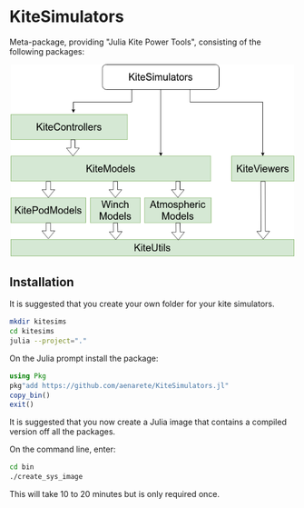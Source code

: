# KiteSimulators

Meta-package, providing "Julia Kite Power Tools", consisting of the following packages:
<p align="center"><img src="./docs/kite_power_tools.png" width="500" /></p>

## Installation
It is suggested that you create your own folder for your kite simulators.
```bash
mkdir kitesims
cd kitesims
julia --project="."
```
On the Julia prompt install the package:
```julia
using Pkg
pkg"add https://github.com/aenarete/KiteSimulators.jl"
copy_bin()
exit()
```
It is suggested that you now create a Julia image that contains a compiled version off all the packages.

On the command line, enter:
```bash
cd bin
./create_sys_image
```
This will take 10 to 20 minutes but is only required once.

